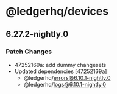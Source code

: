 # @ledgerhq/devices

## 6.27.2-nightly.0

### Patch Changes

- 47252169a: add dummy changesets
- Updated dependencies [47252169a]
  - @ledgerhq/errors@6.10.1-nightly.0
  - @ledgerhq/logs@6.10.1-nightly.0
